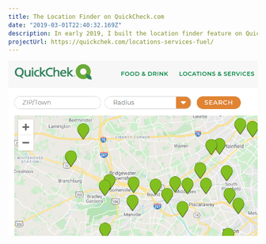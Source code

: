 ```yaml
---
title: The Location Finder on QuickCheck.com
date: "2019-03-01T22:40:32.169Z"
description: In early 2019, I built the location finder feature on QuickCheck.com while working at Munroe Creative Partners. While we were busy completely relaunching the QuickChek website, I added brand new location finder using the Google Maps JavaScript API.
projectUrl: https://quickchek.com/locations-services-fuel/
---
```

![QuickChek.com Screenshot](./quickchek-ss.png)